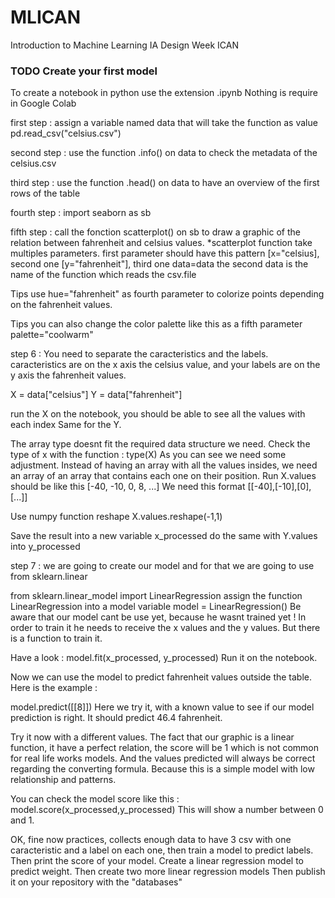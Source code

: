 # MLICAN
Introduction to Machine Learning IA Design Week ICAN


### TODO Create your first model
To create a notebook in python use the extension .ipynb
Nothing is require in Google Colab

first step : assign a variable named data that will take the function as value
pd.read_csv("celsius.csv")

second step : use the function .info() on data to check the metadata of the celsius.csv

third step : use the function .head() on data to have an overview of the first rows of the table

fourth step : import seaborn as sb

fifth step : call the fonction scatterplot() on sb to draw a graphic of the relation between fahrenheit and celsius values. *scatterplot function take multiples parameters.
first parameter should have this pattern [x="celsius], second one [y="fahrenheit"], third one data=data the second data is the name of the function which reads the csv.file

Tips use hue="fahrenheit" as fourth parameter to colorize points depending on the fahrenheit values. 

Tips you can also change the color palette like this as a fifth parameter palette="coolwarm"

step 6 : You need to separate the caracteristics and the labels. 
caracteristics are on the x axis the celsius value, and your labels are 
on the y axis the fahrenheit values. 

X = data["celsius"]
Y = data["fahrenheit"]

run the X on the notebook, you should be able to see all the values with each index
Same for the Y.

The array type doesnt fit the required data structure we need. 
Check the type of x with the function : type(X)
As you can see we need some adjustment. 
Instead of having an array with all the values insides, we need an array of an array that contains each one on their position. 
Run X.values should be like this [-40, -10, 0, 8, ...]
We need this format [[-40],[-10],[0],[...]]

Use numpy function reshape
X.values.reshape(-1,1)

Save the result into a new variable x_processed do the same with Y.values
into y_processed

step 7 : we are going to create our model and for that we are going to use from sklearn.linear

from sklearn.linear_model import LinearRegression
assign the function LinearRegression into a model variable
model = LinearRegression()
Be aware that our model cant be use yet, because he wasnt trained yet !
In order to train it he needs to receive the x values and the y values.
But there is a function to train it.

Have a look : 
model.fit(x_processed, y_processed)
Run it on the notebook.

Now we can use the model to predict fahrenheit values outside the table.
Here is the example : 

model.predict([[8]])
Here we try it, with a known value to see if our model prediction is right.
It should predict 46.4 fahrenheit.

Try it now with a different values.
The fact that our graphic is a linear function, it have a perfect relation, the score will be 1 which is not common for real life works models. And the values predicted will always be correct regarding the converting formula. Because this is a simple model with low relationship and patterns. 

You can check the model score like this  :
model.score(x_processed,y_processed)
This will show a number between 0 and 1.

OK, fine now practices, collects enough data to have 3 csv with one caracteristic and a label on each one, then train a model to predict labels.
Then print the score of your model. 
Create a linear regression model to predict weight.
Then create two more linear regression models
Then publish it on your repository with the "databases"
